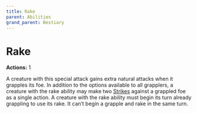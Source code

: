 ```yaml
---
title: Rake
parent: Abilities
grand_parent: Bestiary
---
```


# Rake
**Actions:** 1<br>

A creature with this special attack gains extra natural attacks when it grapples its foe. In addition to the options available to all grapplers, a creature with the rake ability may make two [Strikes](https://stormchaserroleplaying.com/stormchaserRPG/Combat/Melee/Strike/) against a grappled foe as a single action. A creature with the rake ability must begin its turn already grappling to use its rake. It can’t begin a grapple and rake in the same turn.
